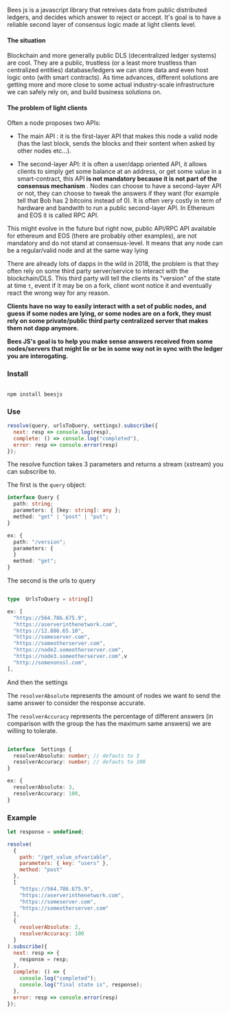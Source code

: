 Bees js is a javascript library that retreives data from public distributed ledgers, and decides which answer to reject or accept. It's goal is to have a reliable second layer of consensus logic made at light clients level.

#### The situation

Blockchain and more generally public DLS (decentralized ledger systems) are cool. They are a public, trustless (or a least more trustless than centralized entities) database/ledgers we can store data and even host logic onto (with smart contracts). As time advances, different solutions are getting more and more close to some actual industry-scale infrastructure we can safely rely on, and build business solutions on.

#### The problem of light clients

Often a node proposes two APIs:

- The main API : it is the first-layer API that makes this node a valid node (has the last block, sends the blocks and their sontent when asked by other nodes etc...).

- The second-layer API: it is often a user/dapp oriented API, it allows clients to simply get some balance at an address, or get some value in a smart-contract, this API **is not mandatory because it is not part of the consensus mechanism** . Nodes can choose to have a second-layer API or not, they can choose to tweak the answers if they want (for example tell that Bob has 2 bitcoins instead of 0). It is often very costly in term of hardware and bandwith to run a public second-layer API. In Ethereum and EOS it is called RPC API.

This might evolve in the future but right now, public API/RPC API available for ethereum and EOS (there are probably other examples), are not mandatory and do not stand at consensus-level. It means that any node can be a regular/valid node and at the same way lying

There are already lots of dapps in the wild in 2018, the problem is that they often rely on some third party server/service to interact with the blockchain/DLS. This third party will tell the clients its "version" of the state at time `t`, event if it may be on a fork, client wont notice it and eventually react the wrong way for any reason.

**Clients have no way to easily interact with a set of public nodes, and guess if some nodes are lying, or some nodes are on a fork, they must rely on some private/public third party centralized server that makes them not dapp anymore.**

**Bees JS's goal is to help you make sense answers received from some nodes/servers that might lie or be in some way not in sync with the ledger you are interogating.**

### Install

```

npm install beesjs

```

### Use

```javascript
resolve(query, urlsToQuery, settings).subscribe({
  next: resp => console.log(resp),
  complete: () => console.log("completed"),
  error: resp => console.error(resp)
});
```

The resolve function takes 3 parameters and returns a stream (xstream) you can subscribe to.

The first is the `query` object:

```typescript
interface Query {
  path: string;
  parameters: { [key: string]: any };
  method: "get" | "post" | "put";
}

ex: {
  path: "/version";
  parameters: {
  }
  method: "get";
}
```

The second is the urls to query

```typescript

type  UrlsToQuery = string[]

ex: [
  "https://564.786.675.9",
  "https://aserverinthenetwork.com",
  "https://12.886.65.10",
  "https://someserver.com",
  "https://someotherserver.com",
  "https://node2.someotherserver.com",
  "https://node3.someotherserver.com",v
  "http://somenonssl.com",
],

```

And then the settings

The `resolverAbsolute` represents the amount of nodes we want to send the same answer to consider the response accurate.

The `resolverAccuracy` represents the percentage of different answers (in comparison with the group the has the maximum same answers) we are willing to tolerate.

```typescript

interface  Settings {
  resolverAbsolute: number; // defauts to 3
  resolverAccuracy: number; // defauts to 100
}

ex: {
  resolverAbsolute: 3,
  resolverAccuracy: 100,
}

```

### Example

```javascript
let response = undefined;

resolve(
  {
    path: "/get_value_ofvariable",
    parameters: { key: "users" },
    method: "post"
  },
  [
    "https://564.786.675.9",
    "https://aserverinthenetwork.com",
    "https://someserver.com",
    "https://someotherserver.com"
  ],
  {
    resolverAbsolute: 2,
    resolverAccuracy: 100
  }
).subscribe({
  next: resp => {
    response = resp;
  },
  complete: () => {
    console.log("completed");
    console.log("final state is", response);
  },
  error: resp => console.error(resp)
});
```
